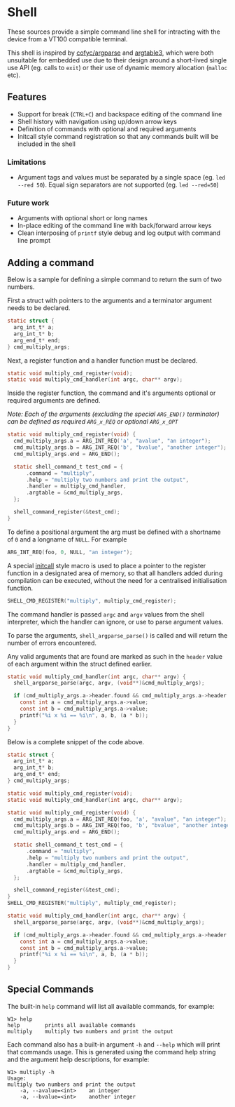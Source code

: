 # Shell

These sources provide a simple command line shell for intracting with the device from a VT100 compatible terminal.

This shell is inspired by [cofyc/argparse](https://github.com/cofyc/argparse) and [argtable3](https://github.com/argtable/argtable3), which were both unsuitable for embedded use due to their design around a short-lived single use API (eg. calls to `exit`) or their use of dynamic memory allocation (`malloc` etc).

## Features

- Support for break (`CTRL+C`) and backspace editing of the command line
- Shell history with navigation using up/down arrow keys
- Definition of commands with optional and required arguments
- Initcall style command registration so that any commands built will be included in the shell

### Limitations

- Argument tags and values must be separated by a single space (eg. `led --red 50`). Equal sign separators are not supported (eg. `led --red=50`)

### Future work

- Arguments with optional short or long names
- In-place editing of the command line with back/forward arrow keys
- Clean interposing of `printf` style debug and log output with command line prompt

## Adding a command

Below is a sample for defining a simple command to return the sum of two numbers.

First a struct with pointers to the arguments and a terminator argument needs to be declared.

```c
static struct {
  arg_int_t* a;
  arg_int_t* b;
  arg_end_t* end;
} cmd_multiply_args;
```

Next, a register function and a handler function must be declared.

```c
static void multiply_cmd_register(void);
static void multiply_cmd_handler(int argc, char** argv);
```

Inside the register function, the command and it's arguments optional or required arguments are defined.

_Note: Each of the arguments (excluding the special `ARG_END()` terminator) can be defined as required `ARG_x_REQ` or optional `ARG_x_OPT`_

```c
static void multiply_cmd_register(void) {
  cmd_multiply_args.a = ARG_INT_REQ('a', "avalue", "an integer");
  cmd_multiply_args.b = ARG_INT_REQ('b', "bvalue", "another integer");
  cmd_multiply_args.end = ARG_END();

  static shell_command_t test_cmd = {
      .command = "multiply",
      .help = "multiply two numbers and print the output",
      .handler = multiply_cmd_handler,
      .argtable = &cmd_multiply_args,
  };

  shell_command_register(&test_cmd);
}
```

To define a positional argument the arg must be defined with a shortname of `0` and a longname of `NULL`. For example

```c
ARG_INT_REQ(foo, 0, NULL, "an integer");
```

A special [initcall](https://0xax.gitbooks.io/linux-insides/content/Concepts/linux-cpu-3.html) style macro is used to place a pointer to the register function in a designated area of memory, so that all handlers added during compilation can be executed, without the need for a centralised initialisation function.

```c
SHELL_CMD_REGISTER("multiply", multiply_cmd_register);
```

The command handler is passed `argc` and `argv` values from the shell interpreter, which the handler can ignore, or use to parse argument values.

To parse the arguments, `shell_argparse_parse()` is called and will return the number of errors encountered.

Any valid arguments that are found are marked as such in the `header` value of each argument within the struct defined earlier.

```c
static void multiply_cmd_handler(int argc, char** argv) {
  shell_argparse_parse(argc, argv, (void**)&cmd_multiply_args);

  if (cmd_multiply_args.a->header.found && cmd_multiply_args.a->header.found) {
    const int a = cmd_multiply_args.a->value;
    const int b = cmd_multiply_args.a->value;
    printf("%i x %i == %i\n", a, b, (a * b));
  }
}
```

Below is a complete snippet of the code above.

```c
static struct {
  arg_int_t* a;
  arg_int_t* b;
  arg_end_t* end;
} cmd_multiply_args;

static void multiply_cmd_register(void);
static void multiply_cmd_handler(int argc, char** argv);

static void multiply_cmd_register(void) {
  cmd_multiply_args.a = ARG_INT_REQ(foo, 'a', "avalue", "an integer");
  cmd_multiply_args.b = ARG_INT_REQ(foo, 'b', "bvalue", "another integer");
  cmd_multiply_args.end = ARG_END();

  static shell_command_t test_cmd = {
      .command = "multiply",
      .help = "multiply two numbers and print the output",
      .handler = multiply_cmd_handler,
      .argtable = &cmd_multiply_args,
  };

  shell_command_register(&test_cmd);
}
SHELL_CMD_REGISTER("multiply", multiply_cmd_register);

static void multiply_cmd_handler(int argc, char** argv) {
  shell_argparse_parse(argc, argv, (void**)&cmd_multiply_args);

  if (cmd_multiply_args.a->header.found && cmd_multiply_args.a->header.found) {
    const int a = cmd_multiply_args.a->value;
    const int b = cmd_multiply_args.a->value;
    printf("%i x %i == %i\n", a, b, (a * b));
  }
}
```

## Special Commands

The built-in `help` command will list all available commands, for example:

```text
W1> help
help        prints all available commands
multiply    multiply two numbers and print the output
```

Each command also has a built-in argument `-h` and `--help` which will print that commands usage. This is generated using the command help string and the argument help descriptions, for example:

```text
W1> multiply -h
Usage:
multiply two numbers and print the output
    -a, --avalue=<int>    an integer
    -a, --bvalue=<int>    another integer
```
